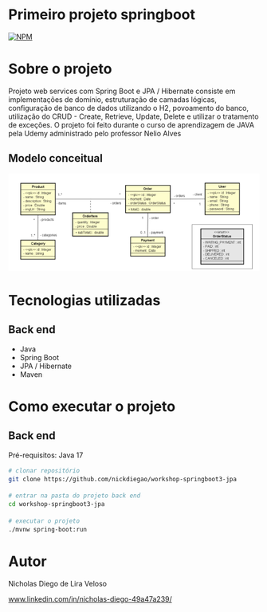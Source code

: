 # Primeiro projeto springboot
[![NPM](https://img.shields.io/npm/l/react)](https://github.com/nickdiegao/workshop-springboot3-jpa/blob/main/LICENSE)

# Sobre o projeto

Projeto web services com Spring Boot e JPA / Hibernate consiste em implementações de domínio, estruturação de camadas lógicas, configuração de banco de dados utilizando o H2, povoamento do banco, utilização do CRUD - Create, Retrieve, Update, Delete e utilizar o tratamento de exceções.
O projeto foi feito durante o curso de aprendizagem de JAVA pela Udemy administrado pelo professor Nelio Alves

## Modelo conceitual
![Modelo Conceitual](https://github.com/nickdiegao/imagens/blob/main/modeloconceitual.png)

# Tecnologias utilizadas
## Back end
- Java
- Spring Boot
- JPA / Hibernate
- Maven

# Como executar o projeto

## Back end
Pré-requisitos: Java 17

```bash
# clonar repositório
git clone https://github.com/nickdiegao/workshop-springboot3-jpa

# entrar na pasta do projeto back end
cd workshop-springboot3-jpa

# executar o projeto
./mvnw spring-boot:run
```

# Autor

Nicholas Diego de Lira Veloso

www.linkedin.com/in/nicholas-diego-49a47a239/
